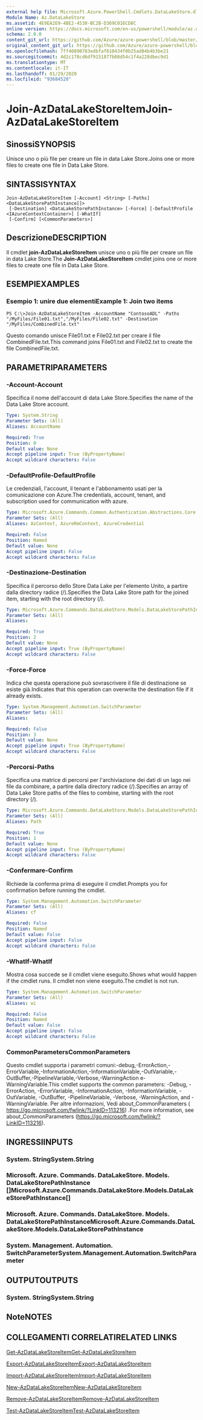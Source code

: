 ```yaml
---
external help file: Microsoft.Azure.PowerShell.Cmdlets.DataLakeStore.dll-Help.xml
Module Name: Az.DataLakeStore
ms.assetid: 4E9EA2E9-4BE2-4530-BC2B-D369C016CD8C
online version: https://docs.microsoft.com/en-us/powershell/module/az.datalakestore/join-azdatalakestoreitem
schema: 2.0.0
content_git_url: https://github.com/Azure/azure-powershell/blob/master/src/DataLakeStore/DataLakeStore/help/Join-AzDataLakeStoreItem.md
original_content_git_url: https://github.com/Azure/azure-powershell/blob/master/src/DataLakeStore/DataLakeStore/help/Join-AzDataLakeStoreItem.md
ms.openlocfilehash: 7ff40890783edbfaf610434f0b25ad04b4b3be21
ms.sourcegitcommit: 4d2c178cd6df9151877b08d54c1f4a228dbec9d1
ms.translationtype: MT
ms.contentlocale: it-IT
ms.lasthandoff: 01/29/2020
ms.locfileid: "93684528"
---
```

# <span data-ttu-id="7dacf-101">Join-AzDataLakeStoreItem</span><span class="sxs-lookup"><span data-stu-id="7dacf-101">Join-AzDataLakeStoreItem</span></span>

## <span data-ttu-id="7dacf-102">Sinossi</span><span class="sxs-lookup"><span data-stu-id="7dacf-102">SYNOPSIS</span></span>
<span data-ttu-id="7dacf-103">Unisce uno o più file per creare un file in data Lake Store.</span><span class="sxs-lookup"><span data-stu-id="7dacf-103">Joins one or more files to create one file in Data Lake Store.</span></span>

## <span data-ttu-id="7dacf-104">SINTASSI</span><span class="sxs-lookup"><span data-stu-id="7dacf-104">SYNTAX</span></span>

```
Join-AzDataLakeStoreItem [-Account] <String> [-Paths] <DataLakeStorePathInstance[]>
 [-Destination] <DataLakeStorePathInstance> [-Force] [-DefaultProfile <IAzureContextContainer>] [-WhatIf]
 [-Confirm] [<CommonParameters>]
```

## <span data-ttu-id="7dacf-105">Descrizione</span><span class="sxs-lookup"><span data-stu-id="7dacf-105">DESCRIPTION</span></span>
<span data-ttu-id="7dacf-106">Il cmdlet **join-AzDataLakeStoreItem** unisce uno o più file per creare un file in data Lake Store.</span><span class="sxs-lookup"><span data-stu-id="7dacf-106">The **Join-AzDataLakeStoreItem** cmdlet joins one or more files to create one file in Data Lake Store.</span></span>

## <span data-ttu-id="7dacf-107">ESEMPI</span><span class="sxs-lookup"><span data-stu-id="7dacf-107">EXAMPLES</span></span>

### <span data-ttu-id="7dacf-108">Esempio 1: unire due elementi</span><span class="sxs-lookup"><span data-stu-id="7dacf-108">Example 1: Join two items</span></span>
```
PS C:\>Join-AzDataLakeStoreItem -AccountName "ContosoADL" -Paths "/MyFiles/File01.txt","/MyFiles/File02.txt" -Destination "/MyFiles/CombinedFile.txt"
```

<span data-ttu-id="7dacf-109">Questo comando unisce File01.txt e File02.txt per creare il file CombinedFile.txt.</span><span class="sxs-lookup"><span data-stu-id="7dacf-109">This command joins File01.txt and File02.txt to create the file CombinedFile.txt.</span></span>

## <span data-ttu-id="7dacf-110">PARAMETRI</span><span class="sxs-lookup"><span data-stu-id="7dacf-110">PARAMETERS</span></span>

### <span data-ttu-id="7dacf-111">-Account</span><span class="sxs-lookup"><span data-stu-id="7dacf-111">-Account</span></span>
<span data-ttu-id="7dacf-112">Specifica il nome dell'account di data Lake Store.</span><span class="sxs-lookup"><span data-stu-id="7dacf-112">Specifies the name of the Data Lake Store account.</span></span>

```yaml
Type: System.String
Parameter Sets: (All)
Aliases: AccountName

Required: True
Position: 0
Default value: None
Accept pipeline input: True (ByPropertyName)
Accept wildcard characters: False
```

### <span data-ttu-id="7dacf-113">-DefaultProfile</span><span class="sxs-lookup"><span data-stu-id="7dacf-113">-DefaultProfile</span></span>
<span data-ttu-id="7dacf-114">Le credenziali, l'account, il tenant e l'abbonamento usati per la comunicazione con Azure.</span><span class="sxs-lookup"><span data-stu-id="7dacf-114">The credentials, account, tenant, and subscription used for communication with azure.</span></span>

```yaml
Type: Microsoft.Azure.Commands.Common.Authentication.Abstractions.Core.IAzureContextContainer
Parameter Sets: (All)
Aliases: AzContext, AzureRmContext, AzureCredential

Required: False
Position: Named
Default value: None
Accept pipeline input: False
Accept wildcard characters: False
```

### <span data-ttu-id="7dacf-115">-Destinazione</span><span class="sxs-lookup"><span data-stu-id="7dacf-115">-Destination</span></span>
<span data-ttu-id="7dacf-116">Specifica il percorso dello Store Data Lake per l'elemento Unito, a partire dalla directory radice (/).</span><span class="sxs-lookup"><span data-stu-id="7dacf-116">Specifies the Data Lake Store path for the joined item, starting with the root directory (/).</span></span>

```yaml
Type: Microsoft.Azure.Commands.DataLakeStore.Models.DataLakeStorePathInstance
Parameter Sets: (All)
Aliases:

Required: True
Position: 2
Default value: None
Accept pipeline input: True (ByPropertyName)
Accept wildcard characters: False
```

### <span data-ttu-id="7dacf-117">-Force</span><span class="sxs-lookup"><span data-stu-id="7dacf-117">-Force</span></span>
<span data-ttu-id="7dacf-118">Indica che questa operazione può sovrascrivere il file di destinazione se esiste già.</span><span class="sxs-lookup"><span data-stu-id="7dacf-118">Indicates that this operation can overwrite the destination file if it already exists.</span></span>

```yaml
Type: System.Management.Automation.SwitchParameter
Parameter Sets: (All)
Aliases:

Required: False
Position: 3
Default value: None
Accept pipeline input: True (ByPropertyName)
Accept wildcard characters: False
```

### <span data-ttu-id="7dacf-119">-Percorsi</span><span class="sxs-lookup"><span data-stu-id="7dacf-119">-Paths</span></span>
<span data-ttu-id="7dacf-120">Specifica una matrice di percorsi per l'archiviazione dei dati di un lago nei file da combinare, a partire dalla directory radice (/).</span><span class="sxs-lookup"><span data-stu-id="7dacf-120">Specifies an array of Data Lake Store paths of the files to combine, starting with the root directory (/).</span></span>

```yaml
Type: Microsoft.Azure.Commands.DataLakeStore.Models.DataLakeStorePathInstance[]
Parameter Sets: (All)
Aliases: Path

Required: True
Position: 1
Default value: None
Accept pipeline input: True (ByPropertyName)
Accept wildcard characters: False
```

### <span data-ttu-id="7dacf-121">-Confermare</span><span class="sxs-lookup"><span data-stu-id="7dacf-121">-Confirm</span></span>
<span data-ttu-id="7dacf-122">Richiede la conferma prima di eseguire il cmdlet.</span><span class="sxs-lookup"><span data-stu-id="7dacf-122">Prompts you for confirmation before running the cmdlet.</span></span>

```yaml
Type: System.Management.Automation.SwitchParameter
Parameter Sets: (All)
Aliases: cf

Required: False
Position: Named
Default value: False
Accept pipeline input: False
Accept wildcard characters: False
```

### <span data-ttu-id="7dacf-123">-WhatIf</span><span class="sxs-lookup"><span data-stu-id="7dacf-123">-WhatIf</span></span>
<span data-ttu-id="7dacf-124">Mostra cosa succede se il cmdlet viene eseguito.</span><span class="sxs-lookup"><span data-stu-id="7dacf-124">Shows what would happen if the cmdlet runs.</span></span>
<span data-ttu-id="7dacf-125">Il cmdlet non viene eseguito.</span><span class="sxs-lookup"><span data-stu-id="7dacf-125">The cmdlet is not run.</span></span>

```yaml
Type: System.Management.Automation.SwitchParameter
Parameter Sets: (All)
Aliases: wi

Required: False
Position: Named
Default value: False
Accept pipeline input: False
Accept wildcard characters: False
```

### <span data-ttu-id="7dacf-126">CommonParameters</span><span class="sxs-lookup"><span data-stu-id="7dacf-126">CommonParameters</span></span>
<span data-ttu-id="7dacf-127">Questo cmdlet supporta i parametri comuni:-debug,-ErrorAction,-ErrorVariable,-InformationAction,-InformationVariable,-OutVariable,-OutBuffer,-PipelineVariable,-Verbose,-WarningAction e-WarningVariable.</span><span class="sxs-lookup"><span data-stu-id="7dacf-127">This cmdlet supports the common parameters: -Debug, -ErrorAction, -ErrorVariable, -InformationAction, -InformationVariable, -OutVariable, -OutBuffer, -PipelineVariable, -Verbose, -WarningAction, and -WarningVariable.</span></span> <span data-ttu-id="7dacf-128">Per altre informazioni, Vedi about_CommonParameters ( https://go.microsoft.com/fwlink/?LinkID=113216) .</span><span class="sxs-lookup"><span data-stu-id="7dacf-128">For more information, see about_CommonParameters (https://go.microsoft.com/fwlink/?LinkID=113216).</span></span>

## <span data-ttu-id="7dacf-129">INGRESSI</span><span class="sxs-lookup"><span data-stu-id="7dacf-129">INPUTS</span></span>

### <span data-ttu-id="7dacf-130">System. String</span><span class="sxs-lookup"><span data-stu-id="7dacf-130">System.String</span></span>

### <span data-ttu-id="7dacf-131">Microsoft. Azure. Commands. DataLakeStore. Models. DataLakeStorePathInstance []</span><span class="sxs-lookup"><span data-stu-id="7dacf-131">Microsoft.Azure.Commands.DataLakeStore.Models.DataLakeStorePathInstance[]</span></span>

### <span data-ttu-id="7dacf-132">Microsoft. Azure. Commands. DataLakeStore. Models. DataLakeStorePathInstance</span><span class="sxs-lookup"><span data-stu-id="7dacf-132">Microsoft.Azure.Commands.DataLakeStore.Models.DataLakeStorePathInstance</span></span>

### <span data-ttu-id="7dacf-133">System. Management. Automation. SwitchParameter</span><span class="sxs-lookup"><span data-stu-id="7dacf-133">System.Management.Automation.SwitchParameter</span></span>

## <span data-ttu-id="7dacf-134">OUTPUT</span><span class="sxs-lookup"><span data-stu-id="7dacf-134">OUTPUTS</span></span>

### <span data-ttu-id="7dacf-135">System. String</span><span class="sxs-lookup"><span data-stu-id="7dacf-135">System.String</span></span>

## <span data-ttu-id="7dacf-136">Note</span><span class="sxs-lookup"><span data-stu-id="7dacf-136">NOTES</span></span>

## <span data-ttu-id="7dacf-137">COLLEGAMENTI CORRELATI</span><span class="sxs-lookup"><span data-stu-id="7dacf-137">RELATED LINKS</span></span>

[<span data-ttu-id="7dacf-138">Get-AzDataLakeStoreItem</span><span class="sxs-lookup"><span data-stu-id="7dacf-138">Get-AzDataLakeStoreItem</span></span>](./Get-AzDataLakeStoreItem.md)

[<span data-ttu-id="7dacf-139">Export-AzDataLakeStoreItem</span><span class="sxs-lookup"><span data-stu-id="7dacf-139">Export-AzDataLakeStoreItem</span></span>](./Export-AzDataLakeStoreItem.md)

[<span data-ttu-id="7dacf-140">Import-AzDataLakeStoreItem</span><span class="sxs-lookup"><span data-stu-id="7dacf-140">Import-AzDataLakeStoreItem</span></span>](./Import-AzDataLakeStoreItem.md)

[<span data-ttu-id="7dacf-141">New-AzDataLakeStoreItem</span><span class="sxs-lookup"><span data-stu-id="7dacf-141">New-AzDataLakeStoreItem</span></span>](./New-AzDataLakeStoreItem.md)

[<span data-ttu-id="7dacf-142">Remove-AzDataLakeStoreItem</span><span class="sxs-lookup"><span data-stu-id="7dacf-142">Remove-AzDataLakeStoreItem</span></span>](./Remove-AzDataLakeStoreItem.md)

[<span data-ttu-id="7dacf-143">Test-AzDataLakeStoreItem</span><span class="sxs-lookup"><span data-stu-id="7dacf-143">Test-AzDataLakeStoreItem</span></span>](./Test-AzDataLakeStoreItem.md)


